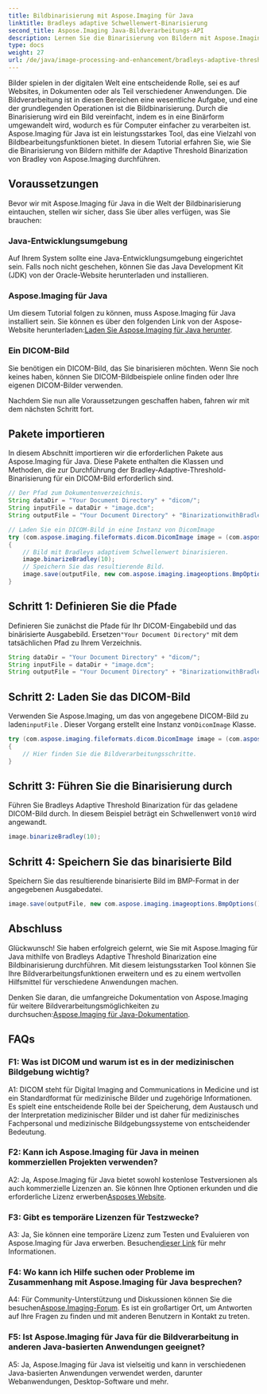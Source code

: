 ```yaml
---
title: Bildbinarisierung mit Aspose.Imaging für Java
linktitle: Bradleys adaptive Schwellenwert-Binarisierung
second_title: Aspose.Imaging Java-Bildverarbeitungs-API
description: Lernen Sie die Binarisierung von Bildern mit Aspose.Imaging für Java. DICOM-Bilder einfach umwandeln. Entdecken Sie eine Schritt-für-Schritt-Anleitung mit Codebeispielen.
type: docs
weight: 27
url: /de/java/image-processing-and-enhancement/bradleys-adaptive-threshold-binarization/
---
```

Bilder spielen in der digitalen Welt eine entscheidende Rolle, sei es auf Websites, in Dokumenten oder als Teil verschiedener Anwendungen. Die Bildverarbeitung ist in diesen Bereichen eine wesentliche Aufgabe, und eine der grundlegenden Operationen ist die Bildbinarisierung. Durch die Binarisierung wird ein Bild vereinfacht, indem es in eine Binärform umgewandelt wird, wodurch es für Computer einfacher zu verarbeiten ist. Aspose.Imaging für Java ist ein leistungsstarkes Tool, das eine Vielzahl von Bildbearbeitungsfunktionen bietet. In diesem Tutorial erfahren Sie, wie Sie die Binarisierung von Bildern mithilfe der Adaptive Threshold Binarization von Bradley von Aspose.Imaging durchführen. 

## Voraussetzungen

Bevor wir mit Aspose.Imaging für Java in die Welt der Bildbinarisierung eintauchen, stellen wir sicher, dass Sie über alles verfügen, was Sie brauchen:

### Java-Entwicklungsumgebung

Auf Ihrem System sollte eine Java-Entwicklungsumgebung eingerichtet sein. Falls noch nicht geschehen, können Sie das Java Development Kit (JDK) von der Oracle-Website herunterladen und installieren.

### Aspose.Imaging für Java

Um diesem Tutorial folgen zu können, muss Aspose.Imaging für Java installiert sein. Sie können es über den folgenden Link von der Aspose-Website herunterladen:[Laden Sie Aspose.Imaging für Java herunter](https://releases.aspose.com/imaging/java/).

### Ein DICOM-Bild

Sie benötigen ein DICOM-Bild, das Sie binarisieren möchten. Wenn Sie noch keines haben, können Sie DICOM-Bildbeispiele online finden oder Ihre eigenen DICOM-Bilder verwenden.

Nachdem Sie nun alle Voraussetzungen geschaffen haben, fahren wir mit dem nächsten Schritt fort.

## Pakete importieren

In diesem Abschnitt importieren wir die erforderlichen Pakete aus Aspose.Imaging für Java. Diese Pakete enthalten die Klassen und Methoden, die zur Durchführung der Bradley-Adaptive-Threshold-Binarisierung für ein DICOM-Bild erforderlich sind.

```java
// Der Pfad zum Dokumentenverzeichnis.
String dataDir = "Your Document Directory" + "dicom/";
String inputFile = dataDir + "image.dcm";
String outputFile = "Your Document Directory" + "BinarizationwithBradleyAdaptiveThreshold_out.bmp";

// Laden Sie ein DICOM-Bild in eine Instanz von DicomImage
try (com.aspose.imaging.fileformats.dicom.DicomImage image = (com.aspose.imaging.fileformats.dicom.DicomImage) Image.load(inputFile))
{
    // Bild mit Bradleys adaptivem Schwellenwert binarisieren.
    image.binarizeBradley(10);
    // Speichern Sie das resultierende Bild.
    image.save(outputFile, new com.aspose.imaging.imageoptions.BmpOptions());
}
```

## Schritt 1: Definieren Sie die Pfade

 Definieren Sie zunächst die Pfade für Ihr DICOM-Eingabebild und das binärisierte Ausgabebild. Ersetzen`"Your Document Directory"` mit dem tatsächlichen Pfad zu Ihrem Verzeichnis.

```java
String dataDir = "Your Document Directory" + "dicom/";
String inputFile = dataDir + "image.dcm";
String outputFile = "Your Document Directory" + "BinarizationwithBradleyAdaptiveThreshold_out.bmp";
```

## Schritt 2: Laden Sie das DICOM-Bild

Verwenden Sie Aspose.Imaging, um das von angegebene DICOM-Bild zu laden`inputFile` . Dieser Vorgang erstellt eine Instanz von`DicomImage` Klasse.

```java
try (com.aspose.imaging.fileformats.dicom.DicomImage image = (com.aspose.imaging.fileformats.dicom.DicomImage) Image.load(inputFile))
{
    // Hier finden Sie die Bildverarbeitungsschritte.
}
```

## Schritt 3: Führen Sie die Binarisierung durch

 Führen Sie Bradleys Adaptive Threshold Binarization für das geladene DICOM-Bild durch. In diesem Beispiel beträgt ein Schwellenwert von`10` wird angewandt.

```java
image.binarizeBradley(10);
```

## Schritt 4: Speichern Sie das binarisierte Bild

Speichern Sie das resultierende binarisierte Bild im BMP-Format in der angegebenen Ausgabedatei.

```java
image.save(outputFile, new com.aspose.imaging.imageoptions.BmpOptions());
```

## Abschluss

Glückwunsch! Sie haben erfolgreich gelernt, wie Sie mit Aspose.Imaging für Java mithilfe von Bradleys Adaptive Threshold Binarization eine Bildbinarisierung durchführen. Mit diesem leistungsstarken Tool können Sie Ihre Bildverarbeitungsfunktionen erweitern und es zu einem wertvollen Hilfsmittel für verschiedene Anwendungen machen.

 Denken Sie daran, die umfangreiche Dokumentation von Aspose.Imaging für weitere Bildverarbeitungsmöglichkeiten zu durchsuchen:[Aspose.Imaging für Java-Dokumentation](https://reference.aspose.com/imaging/java/).

## FAQs

### F1: Was ist DICOM und warum ist es in der medizinischen Bildgebung wichtig?

A1: DICOM steht für Digital Imaging and Communications in Medicine und ist ein Standardformat für medizinische Bilder und zugehörige Informationen. Es spielt eine entscheidende Rolle bei der Speicherung, dem Austausch und der Interpretation medizinischer Bilder und ist daher für medizinisches Fachpersonal und medizinische Bildgebungssysteme von entscheidender Bedeutung.

### F2: Kann ich Aspose.Imaging für Java in meinen kommerziellen Projekten verwenden?

 A2: Ja, Aspose.Imaging für Java bietet sowohl kostenlose Testversionen als auch kommerzielle Lizenzen an. Sie können Ihre Optionen erkunden und die erforderliche Lizenz erwerben[Asposes Website](https://purchase.aspose.com/buy).

### F3: Gibt es temporäre Lizenzen für Testzwecke?

 A3: Ja, Sie können eine temporäre Lizenz zum Testen und Evaluieren von Aspose.Imaging für Java erwerben. Besuchen[dieser Link](https://purchase.aspose.com/temporary-license/) für mehr Informationen.

### F4: Wo kann ich Hilfe suchen oder Probleme im Zusammenhang mit Aspose.Imaging für Java besprechen?

 A4: Für Community-Unterstützung und Diskussionen können Sie die besuchen[Aspose.Imaging-Forum](https://forum.aspose.com/). Es ist ein großartiger Ort, um Antworten auf Ihre Fragen zu finden und mit anderen Benutzern in Kontakt zu treten.

### F5: Ist Aspose.Imaging für Java für die Bildverarbeitung in anderen Java-basierten Anwendungen geeignet?

A5: Ja, Aspose.Imaging für Java ist vielseitig und kann in verschiedenen Java-basierten Anwendungen verwendet werden, darunter Webanwendungen, Desktop-Software und mehr.
